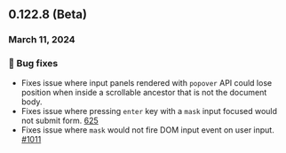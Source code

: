 ## 0.122.8 (Beta)

### March 11, 2024

### 🐛 Bug fixes

- Fixes issue where input panels rendered with `popover` API could lose position when inside a scrollable ancestor that is not the document body.
- Fixes issue where pressing `enter` key with a `mask` input focused would not submit form. [625](https://github.com/formkit/formkit/issues/625)
- Fixes issue where `mask` would not fire DOM input event on user input. [#1011](https://github.com/formkit/formkit/issues/1011)